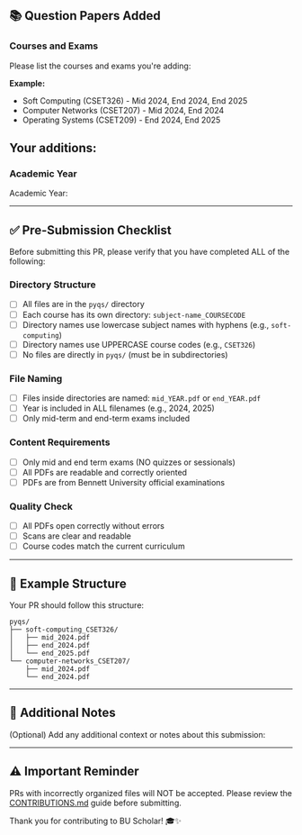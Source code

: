 ## 📚 Question Papers Added

### Courses and Exams

Please list the courses and exams you're adding:

**Example:**
- Soft Computing (CSET326) - Mid 2024, End 2024, End 2025
- Computer Networks (CSET207) - Mid 2024, End 2024
- Operating Systems (CSET209) - End 2024, End 2025

**Your additions:**
- 

### Academic Year

Academic Year: 

---

## ✅ Pre-Submission Checklist

Before submitting this PR, please verify that you have completed ALL of the following:

### Directory Structure
- [ ] All files are in the `pyqs/` directory
- [ ] Each course has its own directory: `subject-name_COURSECODE`
- [ ] Directory names use lowercase subject names with hyphens (e.g., `soft-computing`)
- [ ] Directory names use UPPERCASE course codes (e.g., `CSET326`)
- [ ] No files are directly in `pyqs/` (must be in subdirectories)

### File Naming
- [ ] Files inside directories are named: `mid_YEAR.pdf` or `end_YEAR.pdf`
- [ ] Year is included in ALL filenames (e.g., 2024, 2025)
- [ ] Only mid-term and end-term exams included

### Content Requirements
- [ ] Only mid and end term exams (NO quizzes or sessionals)
- [ ] All PDFs are readable and correctly oriented
- [ ] PDFs are from Bennett University official examinations

### Quality Check
- [ ] All PDFs open correctly without errors
- [ ] Scans are clear and readable
- [ ] Course codes match the current curriculum

---

## 📁 Example Structure

Your PR should follow this structure:

```
pyqs/
├── soft-computing_CSET326/
│   ├── mid_2024.pdf
│   ├── end_2024.pdf
│   └── end_2025.pdf
└── computer-networks_CSET207/
    ├── mid_2024.pdf
    └── end_2024.pdf
```

---

## 📝 Additional Notes

(Optional) Add any additional context or notes about this submission:



---

## ⚠️ Important Reminder

PRs with incorrectly organized files will NOT be accepted. Please review the [CONTRIBUTIONS.md](../CONTRIBUTIONS.md) guide before submitting.

Thank you for contributing to BU Scholar! 🎓✨
